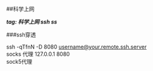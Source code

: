 ##科学上网    

***tag: 科学上网 ssh ss***   

###ssh穿透

ssh -qTfnN -D 8080 username@your.remote.ssh.server      
socks 代理 127.0.0.1 8080     
sock5代理 
